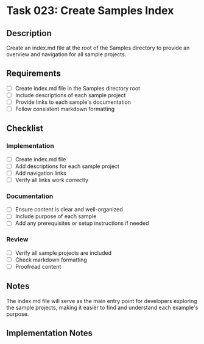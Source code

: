 # Task 023: Create Samples Index

## Description

Create an index.md file at the root of the Samples directory to provide an overview and navigation for all sample projects.

## Requirements

- [ ] Create index.md file in the Samples directory root
- [ ] Include descriptions of each sample project
- [ ] Provide links to each sample's documentation
- [ ] Follow consistent markdown formatting

## Checklist

### Implementation
- [ ] Create index.md file
- [ ] Add descriptions for each sample project
- [ ] Add navigation links
- [ ] Verify all links work correctly

### Documentation
- [ ] Ensure content is clear and well-organized
- [ ] Include purpose of each sample
- [ ] Add any prerequisites or setup instructions if needed

### Review
- [ ] Verify all sample projects are included
- [ ] Check markdown formatting
- [ ] Proofread content

## Notes

The index.md file will serve as the main entry point for developers exploring the sample projects, making it easier to find and understand each example's purpose.

## Implementation Notes
